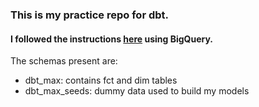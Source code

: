 ### This is my practice repo for dbt.

#### I followed the instructions [here](https://docs.getdbt.com/tutorial/setting-up) using BigQuery. 

The schemas present are: 
- dbt_max: contains fct and dim tables
- dbt_max_seeds: dummy data used to build my models
